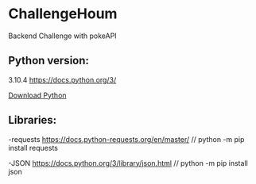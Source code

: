 # ChallengeHoum
Backend Challenge with pokeAPI


##  Python version: 
  
  3.10.4  https://docs.python.org/3/
  
   <a href="https://www.python.org/downloads/release/python-3104">Download Python</a> 
   
  

##  Libraries:

 -requests https://docs.python-requests.org/en/master/ // python -m pip install requests
 
 -JSON https://docs.python.org/3/library/json.html  // python -m pip install json
